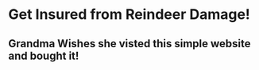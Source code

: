 # Get Insured from Reindeer Damage!

## Grandma Wishes she visted this simple website and bought it!
